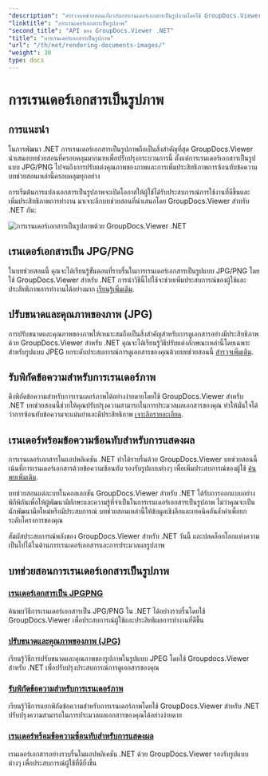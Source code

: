```yaml
---
"description": "สำรวจบทช่วยสอนเกี่ยวกับการเรนเดอร์เอกสารเป็นรูปภาพโดยใช้ GroupDocs.Viewer สำหรับ .NET เพิ่มประสิทธิภาพคุณภาพของรูปภาพ แยกพิกัดข้อความ และปรับปรุงประสบการณ์ของผู้ใช้"
"linktitle": "การเรนเดอร์เอกสารเป็นรูปภาพ"
"second_title": "API ของ GroupDocs.Viewer .NET"
"title": "การเรนเดอร์เอกสารเป็นรูปภาพ"
"url": "/th/net/rendering-documents-images/"
"weight": 30
type: docs
---
```

# การเรนเดอร์เอกสารเป็นรูปภาพ

## การแนะนำ

ในการพัฒนา .NET การเรนเดอร์เอกสารเป็นรูปภาพถือเป็นสิ่งสำคัญที่สุด GroupDocs.Viewer นำเสนอบทช่วยสอนที่ครอบคลุมมากมายเพื่อปรับปรุงกระบวนการนี้ ตั้งแต่การเรนเดอร์เอกสารเป็นรูปแบบ JPG/PNG ไปจนถึงการปรับแต่งคุณภาพของภาพและการเพิ่มประสิทธิภาพการซ้อนทับข้อความ บทช่วยสอนเหล่านี้ครอบคลุมทุกอย่าง

การเริ่มต้นการแปลงเอกสารเป็นรูปภาพจะเปิดโอกาสให้ผู้ใช้ได้รับประสบการณ์การใช้งานที่ดีขึ้นและเพิ่มประสิทธิภาพการทำงาน มาเจาะลึกบทช่วยสอนที่นำเสนอโดย GroupDocs.Viewer สำหรับ .NET กัน:

![การเรนเดอร์เอกสารเป็นรูปภาพด้วย GroupDocs.Viewer .NET](/viewer/rendering-documents-images/image.png)

## เรนเดอร์เอกสารเป็น JPG/PNG
ในบทช่วยสอนนี้ คุณจะได้เรียนรู้ขั้นตอนที่ราบรื่นในการเรนเดอร์เอกสารเป็นรูปแบบ JPG/PNG โดยใช้ GroupDocs.Viewer สำหรับ .NET การนำวิธีนี้ไปใช้จะช่วยเพิ่มประสบการณ์ของผู้ใช้และประสิทธิภาพการทำงานได้อย่างมาก [เรียนรู้เพิ่มเติม](./render-jpg-png/).

## ปรับขนาดและคุณภาพของภาพ (JPG)
การปรับขนาดและคุณภาพของภาพให้เหมาะสมถือเป็นสิ่งสำคัญสำหรับการดูเอกสารอย่างมีประสิทธิภาพ ด้วย GroupDocs.Viewer สำหรับ .NET คุณจะได้เรียนรู้วิธีปรับแต่งลักษณะเหล่านี้โดยเฉพาะสำหรับรูปแบบ JPEG ยกระดับประสบการณ์การดูเอกสารของคุณด้วยบทช่วยสอนนี้ [สำรวจเพิ่มเติม](./adjust-image-size-and-quality-jpg/).

## รับพิกัดข้อความสำหรับการเรนเดอร์ภาพ
ดึงพิกัดข้อความสำหรับการเรนเดอร์ภาพได้อย่างง่ายดายโดยใช้ GroupDocs.Viewer สำหรับ .NET บทช่วยสอนนี้ช่วยให้คุณปรับปรุงความสามารถในการประมวลผลเอกสารของคุณ ทำให้มั่นใจได้ว่าการซ้อนทับข้อความจะแม่นยำและมีประสิทธิภาพ [เจาะลึกรายละเอียด](./get-text-coordinates-image/).

## เรนเดอร์พร้อมข้อความซ้อนทับสำหรับการแสดงผล
การเรนเดอร์เอกสารในแอปพลิเคชัน .NET ทำได้ราบรื่นด้วย GroupDocs.Viewer บทช่วยสอนนี้เน้นที่การเรนเดอร์เอกสารด้วยข้อความซ้อนทับ รองรับรูปแบบต่างๆ เพื่อเพิ่มประสบการณ์ของผู้ใช้ [ค้นพบเพิ่มเติม](./render-with-text-overlay/).

บทช่วยสอนแต่ละบทในคอลเลกชัน GroupDocs.Viewer สำหรับ .NET ได้รับการออกแบบอย่างพิถีพิถันเพื่อให้ผู้พัฒนามีทักษะและความรู้ที่จำเป็นในการเรนเดอร์เอกสารเป็นรูปภาพ ไม่ว่าคุณจะเป็นนักพัฒนามือใหม่หรือมีประสบการณ์ บทช่วยสอนเหล่านี้ให้ข้อมูลเชิงลึกและเทคนิคอันล้ำค่าเพื่อยกระดับโครงการของคุณ

สัมผัสประสบการณ์พลังของ GroupDocs.Viewer สำหรับ .NET วันนี้ และปลดล็อกโลกแห่งความเป็นไปได้ในด้านการเรนเดอร์เอกสารและการประมวลผลรูปภาพ

## บทช่วยสอนการเรนเดอร์เอกสารเป็นรูปภาพ
### [เรนเดอร์เอกสารเป็น JPGPNG](./render-jpg-png/)
ค้นพบวิธีการเรนเดอร์เอกสารเป็น JPG/PNG ใน .NET ได้อย่างราบรื่นโดยใช้ GroupDocs.Viewer เพื่อประสบการณ์ผู้ใช้และประสิทธิผลการทำงานที่ดีขึ้น
### [ปรับขนาดและคุณภาพของภาพ (JPG)](./adjust-image-size-and-quality-jpg/)
เรียนรู้วิธีการปรับขนาดและคุณภาพของรูปภาพในรูปแบบ JPEG โดยใช้ Groupdocs.Viewer สำหรับ .NET เพื่อปรับปรุงประสบการณ์การดูเอกสารของคุณ
### [รับพิกัดข้อความสำหรับการเรนเดอร์ภาพ](./get-text-coordinates-image/)
เรียนรู้วิธีการแยกพิกัดข้อความสำหรับการเรนเดอร์ภาพโดยใช้ GroupDocs.Viewer สำหรับ .NET ปรับปรุงความสามารถในการประมวลผลเอกสารของคุณได้อย่างง่ายดาย
### [เรนเดอร์พร้อมข้อความซ้อนทับสำหรับการแสดงผล](./render-with-text-overlay/)
เรนเดอร์เอกสารอย่างราบรื่นในแอปพลิเคชัน .NET ด้วย GroupDocs.Viewer รองรับรูปแบบต่างๆ เพื่อประสบการณ์ผู้ใช้ที่ดียิ่งขึ้น